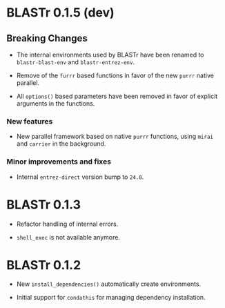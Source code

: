 # BLASTr 0.1.5 (dev)

## Breaking Changes

* The internal environments used by BLASTr have been renamed to `blastr-blast-env` and `blastr-entrez-env`.

* Remove of the `furrr` based functions in favor of the new `purrr` native parallel.

* All `options()` based parameters have been removed in favor of explicit arguments in the functions.

### New features

* New parallel framework based on native `purrr` functions,
  using `mirai` and `carrier` in the background.

### Minor improvements and fixes

* Internal `entrez-direct` version bump to `24.0`.

# BLASTr 0.1.3

* Refactor handling of internal errors.

* `shell_exec` is not available anymore.

# BLASTr 0.1.2

* New `install_dependencies()` automatically create environments.

* Initial support for `condathis` for managing dependency installation.
